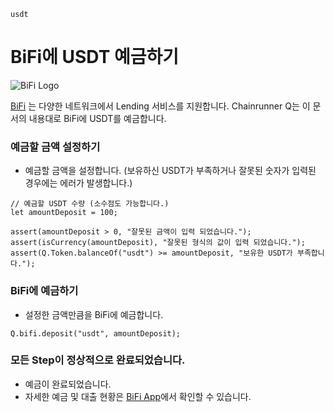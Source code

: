 ```meta-Currency
usdt
```

# BiFi에 USDT 예금하기

![BiFi Logo](https://s3.ap-northeast-2.amazonaws.com/thebifrost.io/home/bifi/bifi_logo.svg)

[BiFi](https://bifi.finance/) 는 다양한 네트워크에서 Lending 서비스를 지원합니다.
Chainrunner Q는 이 문서의 내용대로 BiFi에 USDT를 예금합니다.

### 예금할 금액 설정하기

- 예금할 금액을 설정합니다. (보유하신 USDT가 부족하거나 잘못된 숫자가 입력된 경우에는 에러가 발생합니다.)

```input USDT
// 예금할 USDT 수량 (소수점도 가능합니다.)
let amountDeposit = 100;
```

```input-Verify
assert(amountDeposit > 0, "잘못된 금액이 입력 되었습니다.");
assert(isCurrency(amountDeposit), "잘못된 형식의 값이 입력 되었습니다.");
assert(Q.Token.balanceOf("usdt") >= amountDeposit, "보유한 USDT가 부족합니다.");
```

### BiFi에 예금하기

- 설정한 금액만큼을 BiFi에 예금합니다.
```taster
Q.bifi.deposit("usdt", amountDeposit);
```

### 모든 Step이 정상적으로 완료되었습니다.

- 예금이 완료되었습니다.
- 자세한 예금 및 대출 현황은 [BiFi App](https://app.bifi.finance/)에서 확인할 수 있습니다.
